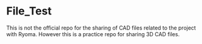 # File_Test

This is not the official repo for the sharing of CAD files related to the project with Ryoma. However this is a practice repo for sharing 3D CAD files.
